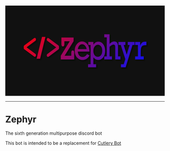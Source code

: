 ![Zephyr logo](/assets/Zephyr%20long.png)

<hr>

# Zephyr
The sixth generation multipurpose discord bot


This bot is intended to be a replacement for [Cutlery Bot](https://github.com/BSpoones/Cutlery-Bot)

